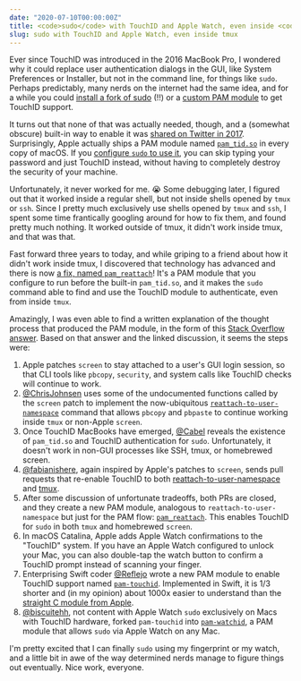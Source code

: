 ```yaml
---
date: "2020-07-10T00:00:00Z"
title: <code>sudo</code> with TouchID and Apple Watch, even inside <code>tmux</code>
slug: sudo with TouchID and Apple Watch, even inside tmux
---
```


Ever since TouchID was introduced in the 2016 MacBook Pro, I wondered why it could replace user authentication dialogs in the GUI, like System Preferences or Installer, but not in the command line, for things like `sudo`. Perhaps predictably, many nerds on the internet had the same idea, and for a while you could [install a fork of sudo](https://github.com/mattrajca/sudo-touchid) (!!) or a [custom PAM module](https://github.com/hamzasood/pam_touchid) to get TouchID support.

It turns out that none of that was actually needed, though, and a (somewhat obscure) built-in way to enable it was [shared on Twitter in 2017](https://twitter.com/cabel/status/931292107372838912). Surprisingly, Apple actually ships a PAM module named [`pam_tid.so`](https://opensource.apple.com/source/pam_modules/pam_modules-173.1.1/modules/pam_tid/pam_tid.c.auto.html) in every copy of macOS. If you [configure `sudo` to use it](https://apple.stackexchange.com/a/306324), you can skip typing your password and just TouchID instead, without having to completely destroy the security of your machine.

Unfortunately, it never worked for me. 😭 Some debugging later, I figured out that it worked inside a regular shell, but not inside shells opened by `tmux` or `ssh`. Since I pretty much exclusively use shells opened by `tmux` and `ssh`, I spent some time frantically googling around for how to fix them, and found pretty much nothing. It worked outside of tmux, it didn't work inside tmux, and that was that.

Fast forward three years to today, and while griping to a friend about how it didn't work inside tmux, I discovered that technology has advanced and there is now [a fix, named `pam_reattach`](https://github.com/fabianishere/pam_reattach)! It's a PAM module that you configure to run before the built-in `pam_tid.so`, and it makes the `sudo` command able to find and use the TouchID module to authenticate, even from inside `tmux`.

Amazingly, I was even able to find a written explanation of the thought process that produced the PAM module, in the form of this [Stack Overflow answer](https://superuser.com/a/1348180). Based on that answer and the linked discussion, it seems the steps were:

1. Apple patches `screen` to stay attached to a user's GUI login session, so that CLI tools like `pbcopy`, `security`, and system calls like TouchID checks will continue to work.
1. [@ChrisJohnsen](https://github.com/ChrisJohnsen) uses some of the undocumented functions called by the `screen` patch to implement the now-ubiquitous [`reattach-to-user-namespace`](https://github.com/ChrisJohnsen/tmux-MacOSX-pasteboard/) command that allows `pbcopy` and `pbpaste` to continue working inside `tmux` or non-Apple `screen`.
1. Once TouchID MacBooks have emerged, [@Cabel](https://twitter.com/cabel/) reveals the existence of `pam_tid.so` and TouchID authentication for `sudo`. Unfortunately, it doesn't work in non-GUI processes like SSH, tmux, or homebrewed screen.
1. [@fabianishere](https://github.com/fabianishere), again inspired by Apple's patches to `screen`, sends pull requests that re-enable TouchID to both [reattach-to-user-namespace](https://github.com/ChrisJohnsen/tmux-MacOSX-pasteboard/pull/70) and [tmux](https://github.com/tmux/tmux/pull/1434).
1. After some discussion of unfortunate tradeoffs, both PRs are closed, and they create a new PAM module, analogous to `reattach-to-user-namespace` but just for the PAM flow: [`pam_reattach`](https://github.com/fabianishere/pam_reattach). This enables TouchID for `sudo` in both `tmux` and homebrewed `screen`.
1. In macOS Catalina, Apple adds Apple Watch confirmations to the "TouchID" system. If you have an Apple Watch configured to unlock your Mac, you can also double-tap the watch button to confirm a TouchID prompt instead of scanning your finger.
1. Enterprising Swift coder [@Reflejo](https://github.com/Reflejo) wrote a new PAM module to enable TouchID support named [`pam-touchid`](https://github.com/Reflejo/pam-touchID). Implemented in Swift, it is 1/3 shorter and (in my opinion) about 1000x easier to understand than the [straight C module from Apple](https://opensource.apple.com/source/pam_modules/pam_modules-173.1.1/modules/pam_tid/pam_tid.c.auto.html).
1. [@biscuitehh](https://github.com/biscuitehh/), not content with Apple Watch `sudo` exclusively on Macs with TouchID hardware, forked `pam-touchid` into [`pam-watchid`](https://github.com/biscuitehh/pam-watchid), a PAM module that allows `sudo` via Apple Watch on any Mac.

I'm pretty excited that I can finally `sudo` using my fingerprint or my watch, and a little bit in awe of the way determined nerds manage to figure things out eventually. Nice work, everyone.
